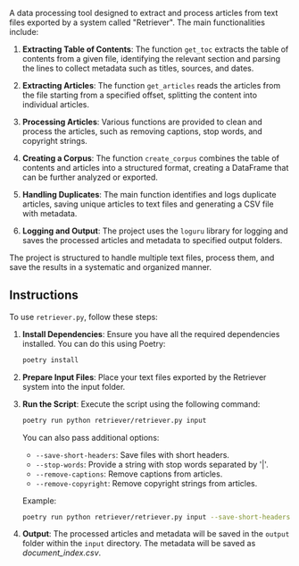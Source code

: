 
A data processing tool designed to extract and process articles from text files exported by a system called "Retriever". The main functionalities include:

1. **Extracting Table of Contents**: The function `get_toc` extracts the table of contents from a given file, identifying the relevant section and parsing the lines to collect metadata such as titles, sources, and dates.

2. **Extracting Articles**: The function `get_articles` reads the articles from the file starting from a specified offset, splitting the content into individual articles.

3. **Processing Articles**: Various functions are provided to clean and process the articles, such as removing captions, stop words, and copyright strings.

4. **Creating a Corpus**: The function `create_corpus` combines the table of contents and articles into a structured format, creating a DataFrame that can be further analyzed or exported.

5. **Handling Duplicates**: The main function identifies and logs duplicate articles, saving unique articles to text files and generating a CSV file with metadata.

6. **Logging and Output**: The project uses the `loguru`  library for logging and saves the processed articles and metadata to specified output folders.

The project is structured to handle multiple text files, process them, and save the results in a systematic and organized manner.

## Instructions

To use `retriever.py`, follow these steps:

1. **Install Dependencies**: Ensure you have all the required dependencies installed. You can do this using Poetry:
    ```sh
    poetry install
    ```

2. **Prepare Input Files**: Place your text files exported by the Retriever system into the input folder.

3. **Run the Script**: Execute the script using the following command:
    ```sh
    poetry run python retriever/retriever.py input
    ```

    You can also pass additional options:
    - `--save-short-headers`: Save files with short headers.
    - `--stop-words`: Provide a string with stop words separated by '|'.
    - `--remove-captions`: Remove captions from articles.
    - `--remove-copyright`: Remove copyright strings from articles.

    Example:
    ```sh
    poetry run python retriever/retriever.py input --save-short-headers --remove-captions --remove-copyright
    ```

4. **Output**: The processed articles and metadata will be saved in the `output` folder within the `input` directory. The metadata will be saved as *document_index.csv*.

